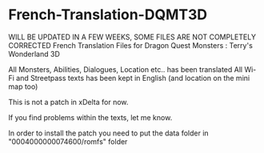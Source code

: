 # French-Translation-DQMT3D

WILL BE UPDATED IN A FEW WEEKS, SOME FILES ARE NOT COMPLETELY CORRECTED 
French Translation Files for Dragon Quest Monsters : Terry's Wonderland 3D 

All Monsters, Abilities, Dialogues, Location etc.. has been translated 
All Wi-Fi and Streetpass texts has been kept in English (and location on the mini map too)

This is not a patch in xDelta for now. 

If you find problems within the texts, let me know.


In order to install the patch you need to put the data folder in "0004000000074600/romfs" folder
